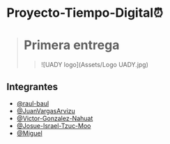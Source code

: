 ﻿# Proyecto-Tiempo-Digital⏰
> # Primera entrega
> >![UADY logo](Assets/Logo UADY.jpg)
## Integrantes

- [@raul-baul](https://github.com/raul-baul)
- [@JuanVargasArvizu](https://github.com/JuanVargasArvizu)
- [@Victor-Gonzalez-Nahuat](https://github.com/Victor-Gonzalez-Nahuat)
- [@Josue-Israel-Tzuc-Moo](https://github.com/Josue-Israel-Tzuc-Moo)
- [@Miguel]()
